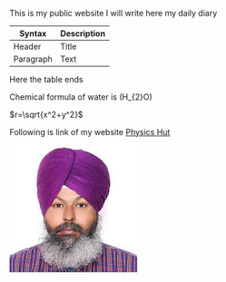 This is my public website
I will write here my daily diary

| Syntax | Description |
|-----|-----|
| Header | Title |
| Paragraph | Text |


Here the table ends

Chemical formula of water is \(H_{2}O\)


$r=\sqrt{x^2+y^2}$

Following is link of my website [Physics Hut](https://www.physicshut.com)

![Randhir Singh](rs.jpg)

